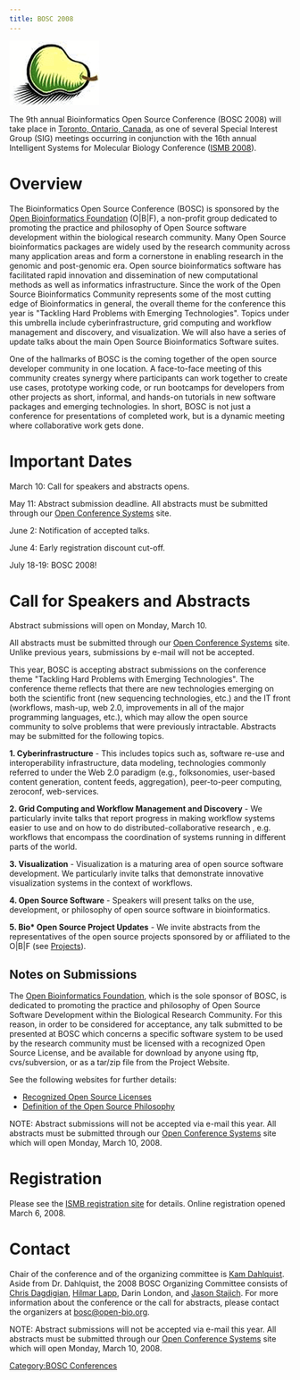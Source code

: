 ```yaml
---
title: BOSC 2008
---
```


![The Bosc Pair](Pear.png "The Bosc Pair")

The 9th annual Bioinformatics Open Source Conference (BOSC 2008) will
take place in [Toronto, Ontario, Canada](wp:Toronto "wikilink"), as one
of several Special Interest Group (SIG) meetings occurring in
conjunction with the 16th annual Intelligent Systems for Molecular
Biology Conference ([ISMB 2008](http://www.iscb.org/ismb2008/)).

Overview
========

The Bioinformatics Open Source Conference (BOSC) is sponsored by the
[Open Bioinformatics Foundation](OBF "wikilink") (O|B|F), a non-profit
group dedicated to promoting the practice and philosophy of Open Source
software development within the biological research community. Many Open
Source bioinformatics packages are widely used by the research community
across many application areas and form a cornerstone in enabling
research in the genomic and post-genomic era. Open source bioinformatics
software has facilitated rapid innovation and dissemination of new
computational methods as well as informatics infrastructure. Since the
work of the Open Source Bioinformatics Community represents some of the
most cutting edge of Bioinformatics in general, the overall theme for
the conference this year is "Tackling Hard Problems with Emerging
Technologies". Topics under this umbrella include cyberinfrastructure,
grid computing and workflow management and discovery, and visualization.
We will also have a series of update talks about the main Open Source
Bioinformatics Software suites.

One of the hallmarks of BOSC is the coming together of the open source
developer community in one location. A face-to-face meeting of this
community creates synergy where participants can work together to create
use cases, prototype working code, or run bootcamps for developers from
other projects as short, informal, and hands-on tutorials in new
software packages and emerging technologies. In short, BOSC is not just
a conference for presentations of completed work, but is a dynamic
meeting where collaborative work gets done.

Important Dates
===============

March 10: Call for speakers and abstracts opens.

May 11: Abstract submission deadline. All abstracts must be submitted
through our [Open Conference
Systems](http://events.open-bio.org/BOSC2008/openconf.php) site.

June 2: Notification of accepted talks.

June 4: Early registration discount cut-off.

July 18-19: BOSC 2008!

Call for Speakers and Abstracts
===============================

Abstract submissions will open on Monday, March 10.

All abstracts must be submitted through our [Open Conference
Systems](http://events.open-bio.org/BOSC2008/openconf.php) site. Unlike
previous years, submissions by e-mail will not be accepted.

This year, BOSC is accepting abstract submissions on the conference
theme "Tackling Hard Problems with Emerging Technologies". The
conference theme reflects that there are new technologies emerging on
both the scientific front (new sequencing technologies, etc.) and the IT
front (workflows, mash-up, web 2.0, improvements in all of the major
programming languages, etc.), which may allow the open source community
to solve problems that were previously intractable. Abstracts may be
submitted for the following topics.

**1. Cyberinfrastructure** - This includes topics such as, software
re-use and interoperability infrastructure, data modeling, technologies
commonly referred to under the Web 2.0 paradigm (e.g., folksonomies,
user-based content generation, content feeds, aggregation), peer-to-peer
computing, zeroconf, web-services.

**2. Grid Computing and Workflow Management and Discovery** - We
particularly invite talks that report progress in making workflow
systems easier to use and on how to do distributed-collaborative
research , e.g. workflows that encompass the coordination of systems
running in different parts of the world.

**3. Visualization** - Visualization is a maturing area of open source
software development. We particularly invite talks that demonstrate
innovative visualization systems in the context of workflows.

**4. Open Source Software** - Speakers will present talks on the use,
development, or philosophy of open source software in bioinformatics.

**5. Bio\* Open Source Project Updates** - We invite abstracts from the
representatives of the open source projects sponsored by or affiliated
to the O|B|F (see [Projects](Projects "wikilink")).

Notes on Submissions
--------------------

The [Open Bioinformatics Foundation](OBF "wikilink"), which is the sole
sponsor of BOSC, is dedicated to promoting the practice and philosophy
of Open Source Software Development within the Biological Research
Community. For this reason, in order to be considered for acceptance,
any talk submitted to be presented at BOSC which concerns a specific
software system to be used by the research community must be licensed
with a recognized Open Source License, and be available for download by
anyone using ftp, cvs/subversion, or as a tar/zip file from the Project
Website.

See the following websites for further details:

-   [Recognized Open Source
    Licenses](http://www.opensource.org/licenses/)
-   [Definition of the Open Source
    Philosophy](http://www.opensource.org/docs/definition.php)

NOTE: Abstract submissions will not be accepted via e-mail this year.
All abstracts must be submitted through our [Open Conference
Systems](http://events.open-bio.org/BOSC2008/openconf.php) site which
will open Monday, March 10, 2008.

Registration
============

Please see the [ISMB registration
site](http://www.iscb.org/ismb2008/registration.php) for details. Online
registration opened March 6, 2008.

Contact
=======

Chair of the conference and of the organizing committee is [Kam
Dahlquist](http://myweb.lmu.edu/kdahlqui/). Aside from Dr. Dahlquist,
the 2008 BOSC Organizing Committee consists of [Chris
Dagdigian](http://www.bioperl.org/wiki/Chris_Dagdigian), [Hilmar
Lapp](http://www.bioperl.org/wiki/Hilmar_Lapp), Darin London, and [Jason
Stajich](http://www.bioperl.org/wiki/Jason_Stajich). For more
information about the conference or the call for abstracts, please
contact the organizers at
[bosc@open-bio.org](mailto:bosc%40open-bio%2eorg).

NOTE: Abstract submissions will not be accepted via e-mail this year.
All abstracts must be submitted through our [Open Conference
Systems](http://events.open-bio.org/BOSC2008/openconf.php) site which
will open Monday, March 10, 2008.

[Category:BOSC Conferences](Category:BOSC_Conferences "wikilink")
